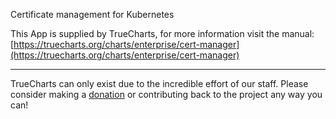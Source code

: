 Certificate management for Kubernetes

This App is supplied by TrueCharts, for more information visit the manual: [https://truecharts.org/charts/enterprise/cert-manager](https://truecharts.org/charts/enterprise/cert-manager)

---

TrueCharts can only exist due to the incredible effort of our staff.
Please consider making a [donation](https://truecharts.org/sponsor) or contributing back to the project any way you can!
